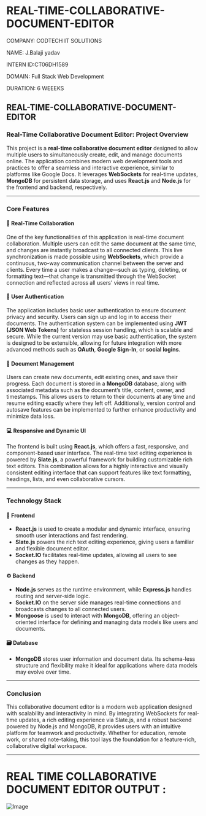 # REAL-TIME-COLLABORATIVE-DOCUMENT-EDITOR
COMPANY: CODTECH IT SOLUTIONS

NAME: J.Balaji yadav

INTERN ID:CT06DH1589

DOMAIN: Full Stack Web Development

DURATION: 6 WEEEKS

## REAL-TIME-COLLABORATIVE-DOCUMENT-EDITOR

### **Real-Time Collaborative Document Editor: Project Overview**

This project is a **real-time collaborative document editor** designed to allow multiple users to simultaneously create, edit, and manage documents online. The application combines modern web development tools and practices to offer a seamless and interactive experience, similar to platforms like Google Docs. It leverages **WebSockets** for real-time updates, **MongoDB** for persistent data storage, and uses **React.js** and **Node.js** for the frontend and backend, respectively.

---

### **Core Features**

#### 📝 **Real-Time Collaboration**

One of the key functionalities of this application is real-time document collaboration. Multiple users can edit the same document at the same time, and changes are instantly broadcast to all connected clients. This live synchronization is made possible using **WebSockets**, which provide a continuous, two-way communication channel between the server and clients. Every time a user makes a change—such as typing, deleting, or formatting text—that change is transmitted through the WebSocket connection and reflected across all users' views in real time.

#### 🔐 **User Authentication**

The application includes basic user authentication to ensure document privacy and security. Users can sign up and log in to access their documents. The authentication system can be implemented using **JWT (JSON Web Tokens)** for stateless session handling, which is scalable and secure. While the current version may use basic authentication, the system is designed to be extensible, allowing for future integration with more advanced methods such as **OAuth**, **Google Sign-In**, or **social logins**.

#### 📄 **Document Management**

Users can create new documents, edit existing ones, and save their progress. Each document is stored in a **MongoDB** database, along with associated metadata such as the document’s title, content, owner, and timestamps. This allows users to return to their documents at any time and resume editing exactly where they left off. Additionally, version control and autosave features can be implemented to further enhance productivity and minimize data loss.

#### 💻 **Responsive and Dynamic UI**

The frontend is built using **React.js**, which offers a fast, responsive, and component-based user interface. The real-time text editing experience is powered by **Slate.js**, a powerful framework for building customizable rich text editors. This combination allows for a highly interactive and visually consistent editing interface that can support features like text formatting, headings, lists, and even collaborative cursors.

---

### **Technology Stack**

#### 🔧 **Frontend**

* **React.js** is used to create a modular and dynamic interface, ensuring smooth user interactions and fast rendering.
* **Slate.js** powers the rich text editing experience, giving users a familiar and flexible document editor.
* **Socket.IO** facilitates real-time updates, allowing all users to see changes as they happen.

#### ⚙️ **Backend**

* **Node.js** serves as the runtime environment, while **Express.js** handles routing and server-side logic.
* **Socket.IO** on the server side manages real-time connections and broadcasts changes to all connected users.
* **Mongoose** is used to interact with **MongoDB**, offering an object-oriented interface for defining and managing data models like users and documents.

#### 🗃️ **Database**

* **MongoDB** stores user information and document data. Its schema-less structure and flexibility make it ideal for applications where data models may evolve over time.

---

### **Conclusion**

This collaborative document editor is a modern web application designed with scalability and interactivity in mind. By integrating WebSockets for real-time updates, a rich editing experience via Slate.js, and a robust backend powered by Node.js and MongoDB, it provides users with an intuitive platform for teamwork and productivity. Whether for education, remote work, or shared note-taking, this tool lays the foundation for a feature-rich, collaborative digital workspace.

---

# REAL TIME COLLABORATIVE DOCUMENT EDITOR OUTPUT :

![Image](https://github.com/user-attachments/assets/0837344a-1844-4da8-a61f-8ddb3dd8a954)
